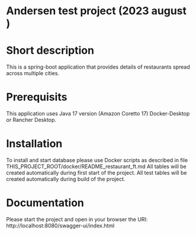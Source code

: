 Andersen test project (2023 august )
===

# Short description
This is a spring-boot application that provides details of restaurants spread across multiple cities.

# Prerequisits
This application uses Java 17 version (Amazon Coretto 17)
Docker-Desktop or Rancher Desktop. 

# Installation


To install and start database please use Docker scripts as described in file THIS_PROJECT_ROOT/docker/README_restaurant_ft.md
All tables will be created automatically during first start of the project.
All test tables will be created automatically during build of the project.

# Documentation
Please start the project and open in your browser the URI: http://localhost:8080/swagger-ui/index.html
